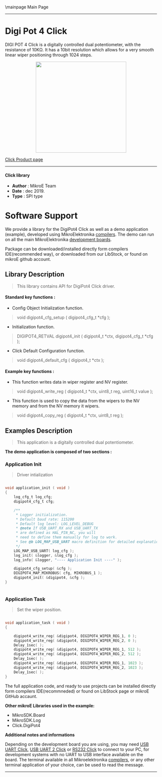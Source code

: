 \mainpage Main Page
 
 

---
# Digi Pot 4 Click

DIGI POT 4 Click is a digitally controlled dual potentiometer, with the resistance of 10KΩ. It has a 10bit resolution which allows for a very smooth linear wiper positioning through 1024 steps.

<p align="center">
  <img src="https://download.mikroe.com/images/click_for_ide/digipot4_click.png" height=300px>
</p>

[Click Product page](https://www.mikroe.com/digi-pot-4-click)

---


#### Click library 

- **Author**        : MikroE Team
- **Date**          : dec 2019.
- **Type**          : SPI type


# Software Support

We provide a library for the DigiPot4 Click 
as well as a demo application (example), developed using MikroElektronika 
[compilers](https://shop.mikroe.com/compilers). 
The demo can run on all the main MikroElektronika [development boards](https://shop.mikroe.com/development-boards).

Package can be downloaded/installed directly form compilers IDE(recommended way), or downloaded from our LibStock, or found on mikroE github account. 

## Library Description

> This library contains API for DigiPot4 Click driver.

#### Standard key functions :

- Config Object Initialization function.
> void digipot4_cfg_setup ( digipot4_cfg_t *cfg ); 
 
- Initialization function.
> DIGIPOT4_RETVAL digipot4_init ( digipot4_t *ctx, digipot4_cfg_t *cfg );

- Click Default Configuration function.
> void digipot4_default_cfg ( digipot4_t *ctx );


#### Example key functions :

- This function writes data in wiper register and NV register.
> void digipot4_write_reg ( digipot4_t *ctx, uint8_t reg,          uint16_t value );
 
- This function is used to copy the data from the wipers to the    NV memory and from the NV memory it wipers.
> void digipot4_copy_reg ( digipot4_t *ctx, uint8_t reg );

## Examples Description

> This application is a digitally controlled dual potentiometer.

**The demo application is composed of two sections :**

### Application Init 

> Driver intialization

```c

void application_init ( void )
{
    log_cfg_t log_cfg;
    digipot4_cfg_t cfg;

    /** 
     * Logger initialization.
     * Default baud rate: 115200
     * Default log level: LOG_LEVEL_DEBUG
     * @note If USB_UART_RX and USB_UART_TX 
     * are defined as HAL_PIN_NC, you will 
     * need to define them manually for log to work. 
     * See @b LOG_MAP_USB_UART macro definition for detailed explanation.
     */
    LOG_MAP_USB_UART( log_cfg );
    log_init( &logger, &log_cfg );
    log_info( &logger, "---- Application Init ----" );

    digipot4_cfg_setup( &cfg );
    DIGIPOT4_MAP_MIKROBUS( cfg, MIKROBUS_1 );
    digipot4_init( &digipot4, &cfg );
}
  
```

### Application Task

> Set the wiper position. 

```c

void application_task ( void )
{

    digipot4_write_reg( &digipot4, DIGIPOT4_WIPER_REG_1, 0 );
    digipot4_write_reg( &digipot4, DIGIPOT4_WIPER_REG_2, 0 );
    Delay_1sec( );
    digipot4_write_reg( &digipot4, DIGIPOT4_WIPER_REG_1, 512 );
    digipot4_write_reg( &digipot4, DIGIPOT4_WIPER_REG_2, 512 );
    Delay_1sec( );
    digipot4_write_reg( &digipot4, DIGIPOT4_WIPER_REG_1, 1023 );
    digipot4_write_reg( &digipot4, DIGIPOT4_WIPER_REG_2, 1023 );
    Delay_1sec( );
}  

```

The full application code, and ready to use projects can be  installed directly form compilers IDE(recommneded) or found on LibStock page or mikroE GitHub accaunt.

**Other mikroE Libraries used in the example:** 

- MikroSDK.Board
- MikroSDK.Log
- Click.DigiPot4

**Additional notes and informations**

Depending on the development board you are using, you may need 
[USB UART Click](https://shop.mikroe.com/usb-uart-click), 
[USB UART 2 Click](https://shop.mikroe.com/usb-uart-2-click) or 
[RS232 Click](https://shop.mikroe.com/rs232-click) to connect to your PC, for 
development systems with no UART to USB interface available on the board. The 
terminal available in all Mikroelektronika 
[compilers](https://shop.mikroe.com/compilers), or any other terminal application 
of your choice, can be used to read the message.



---
